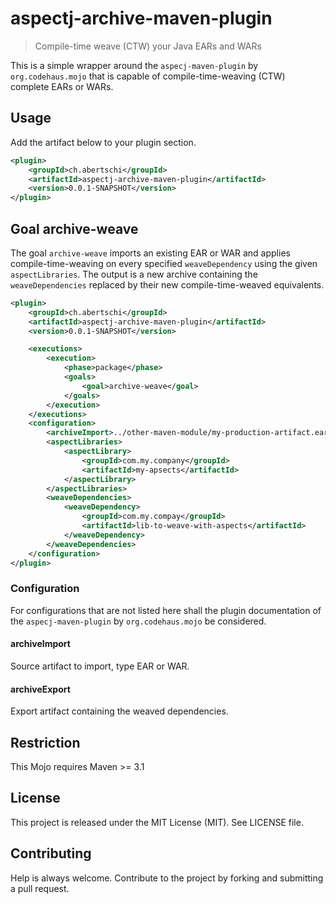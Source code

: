 # aspectj-archive-maven-plugin

>  Compile-time weave (CTW) your Java EARs and WARs

This is a simple wrapper around the `aspecj-maven-plugin` by `org.codehaus.mojo`
that is capable of compile-time-weaving (CTW) complete EARs or WARs.

## Usage
Add the artifact below to your plugin section.

```xml
<plugin>
    <groupId>ch.abertschi</groupId>
    <artifactId>aspectj-archive-maven-plugin</artifactId>
    <version>0.0.1-SNAPSHOT</version>
</plugin>

```

## Goal archive-weave
The goal `archive-weave` imports an existing EAR or WAR
and applies compile-time-weaving on every specified `weaveDependency`
using the given `aspectLibraries`. The output is a new archive
containing the `weaveDependencies` replaced by their new compile-time-weaved equivalents.

```xml
<plugin>
    <groupId>ch.abertschi</groupId>
    <artifactId>aspectj-archive-maven-plugin</artifactId>
    <version>0.0.1-SNAPSHOT</version>

    <executions>
        <execution>
            <phase>package</phase>
            <goals>
                <goal>archive-weave</goal>
            </goals>
        </execution>
    </executions>
    <configuration>
        <archiveImport>../other-maven-module/my-production-artifact.ear</archiveImport>
        <aspectLibraries>
            <aspectLibrary>
                <groupId>com.my.company</groupId>
                <artifactId>my-apsects</artifactId>
            </aspectLibrary>
        </aspectLibraries>
        <weaveDependencies>
            <weaveDependency>
                <groupId>com.my.compay</groupId>
                <artifactId>lib-to-weave-with-aspects</artifactId>
            </weaveDependency>
        </weaveDependencies>
    </configuration>
</plugin>

```

### Configuration
For configurations that are not listed here shall the plugin documentation of
the `aspecj-maven-plugin` by `org.codehaus.mojo` be considered.

#### archiveImport

Source artifact to import, type EAR or WAR.

#### archiveExport

Export artifact containing the weaved dependencies.

## Restriction
This Mojo requires Maven >= 3.1

## License
This project is released under the MIT License (MIT). See LICENSE file.

## Contributing
Help is always welcome. Contribute to the project by forking and submitting a pull request.

